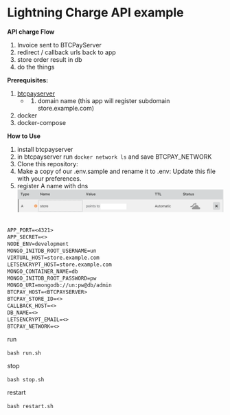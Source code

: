 # Lightning Charge API example

**API charge Flow**

1. Invoice sent to BTCPayServer
1. redirect / callback urls back to app
1. store order result in db
1. do the things

**Prerequisites:**

1. [btcpayserver](https://github.com/btcpayserver/btcpayserver)
    - 1. domain name (this app will register subdomain store.example.com) 
1. docker
1. docker-compose


**How to Use**

1. install btcpayserver
1. in btcpayserver run `docker network ls` and save BTCPAY_NETWORK 
1. Clone this repository:
1. Make a copy of our .env.sample and rename it to .env:
Update this file with your preferences.
1. register A name with dns
  ![dns](assets/dns_setup.png)
```

APP_PORT=<4321>
APP_SECRET=<>
NODE_ENV=development
MONGO_INITDB_ROOT_USERNAME=un
VIRTUAL_HOST=store.example.com
LETSENCRYPT_HOST=store.example.com
MONGO_CONTAINER_NAME=db
MONGO_INITDB_ROOT_PASSWORD=pw
MONGO_URI=mongodb://un:pw@db/admin
BTCPAY_HOST=<BTCPAYSERVER>
BTCPAY_STORE_ID=<>
CALLBACK_HOST=<>
DB_NAME=<>
LETSENCRYPT_EMAIL=<>
BTCPAY_NETWORK=<>

```

 run 

`bash run.sh`

 stop 

`bash stop.sh`

restart

`bash restart.sh`
